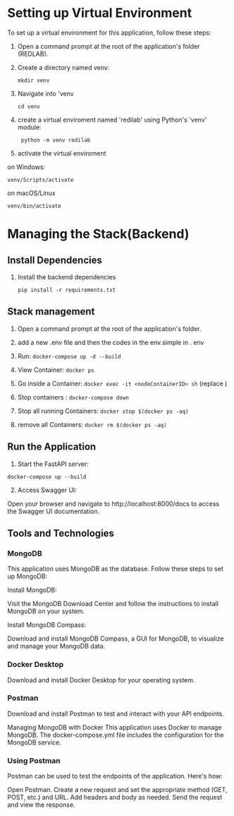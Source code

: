 

# Setting up Virtual Environment
To set up a virtual environment for this application, follow these steps:

1. Open a command prompt at the root of the application's folder (REDLAB).
2. Create a directory named venv:

    `mkdir venv`

3. Navigate into 'venv

    `cd venv`

4. create a virtual enviroment named 'redilab' using Python's 'venv' module: 

    ` python -m venv redilab`

5. activate the virtual enviroment 

on Windows:

`venv/Scripts/activate`

on macOS/Linux

`venv/bin/activate`

# Managing the Stack(Backend)
## Install Dependencies

1. Install the backend dependencies

    `pip install -r requirements.txt`


## Stack management

1. Open a command prompt at the root of the application's folder.

2. add a new .env file and then the codes in the env.simple in . env
3. Run: `docker-compose up -d --build`
3. View Container: `docker ps`

4. Go inside a Container: `docker exec -it <nodeContainerID> sh` (replace <nodeContainerID>)
5. Stop containers : `docker-compose down`
6. Stop all running Containers: `docker stop $(docker ps -aq)`
7. remove all Containers: `docker rm $(docker ps -aq)`

## Run the Application

1. Start the FastAPI server:

  `docker-compose up --build`

2. Access Swagger UI:

Open your browser and navigate to http://localhost:8000/docs to access the Swagger UI documentation.
## Tools and Technologies
### MongoDB

This application uses MongoDB as the database. Follow these steps to set up MongoDB:

Install MongoDB:

Visit the MongoDB Download Center and follow the instructions to install MongoDB on your system.

Install MongoDB Compass:

Download and install MongoDB Compass, a GUI for MongoDB, to visualize and manage your MongoDB data.

### Docker Desktop

Download and install Docker Desktop for your operating system.

### Postman

Download and install Postman to test and interact with your API endpoints.

Managing MongoDB with Docker
This application uses Docker to manage MongoDB. The docker-compose.yml file includes the configuration for the MongoDB service.

### Using Postman
Postman can be used to test the endpoints of the application. Here's how:

Open Postman.
Create a new request and set the appropriate method (GET, POST, etc.) and URL.
Add headers and body as needed.
Send the request and view the response.
